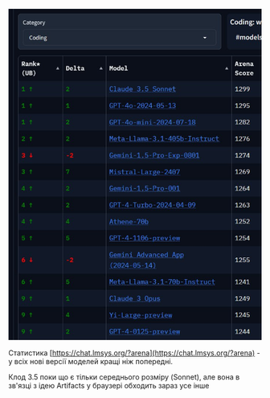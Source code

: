 <!--
date: 2025-02-02T23:23:04.334Z
photo: ![Photo](2024-08-07-09-43-33.jpg)


-->

![Photo](2024-08-07-09-43-33.jpg)

Статистика  [https://chat.lmsys.org/?arena](https://chat.lmsys.org/?arena) - у всіх нові версії моделей кращі ніж попередні. 

Клод 3.5 поки що є тільки середнього розміру (Sonnet), але вона в зв'язці з ідею Artifacts у браузері обходить зараз усе інше